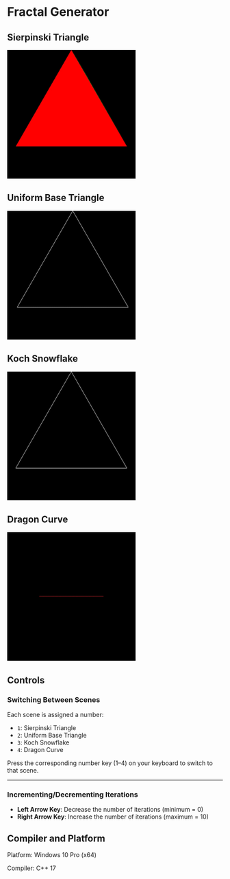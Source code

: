 # Fractal Generator

## Sierpinski Triangle
<img src="./media/sierpinski.gif" width="300"/>


## Uniform Base Triangle
<img src="./media/uniform-base.gif" width="300"/>


## Koch Snowflake
<img src="./media/koch-snowflake.gif" width="300"/>

## Dragon Curve
<img src="./media/dragon-curve.gif" width="300"/>

## Controls

### Switching Between Scenes
Each scene is assigned a number:

- `1`: Sierpinski Triangle  
- `2`: Uniform Base Triangle  
- `3`: Koch Snowflake  
- `4`: Dragon Curve  

Press the corresponding number key (1–4) on your keyboard to switch to that scene.

---

### Incrementing/Decrementing Iterations
- **Left Arrow Key**: Decrease the number of iterations (minimum = 0)  
- **Right Arrow Key**: Increase the number of iterations (maximum = 10)


## Compiler and Platform 

Platform: Windows 10 Pro (x64)

Compiler: C++ 17



